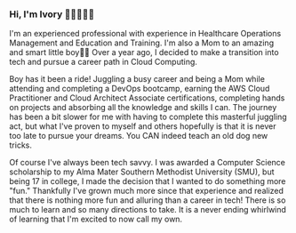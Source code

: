 ### Hi, I'm Ivory 👋🏾👩🏾‍💻

I'm an experienced professional with experience in Healthcare Operations Management and Education and Training. I'm also a Mom to an amazing and smart little boy👩‍👦 Over a year ago, I decided to make a transition into tech and pursue a career path in Cloud Computing. 

Boy has it been a ride! Juggling a busy career and being a Mom while attending and completing a DevOps bootcamp, earning the AWS Cloud Practitioner and Cloud Architect Associate certifications, completing hands on projects and absorbing all the knowledge and skills I can. The journey has been a bit slower for me with having to complete this masterful juggling act, but what I've proven to myself and others hopefully is that it is never too late to pursue your dreams. You CAN indeed teach an old dog new tricks. 

Of course I've always been tech savvy. I was awarded a Computer Science scholarship to my Alma Mater Southern Methodist University (SMU), but being 17 in college, I made the decision that I wanted to do something more "fun." Thankfully I've grown much more since that experience and realized that there is nothing more fun and alluring than a career in tech! There is so much to learn and so many directions to take. It is a never ending whirlwind of learning that I'm excited to now call my own. 
